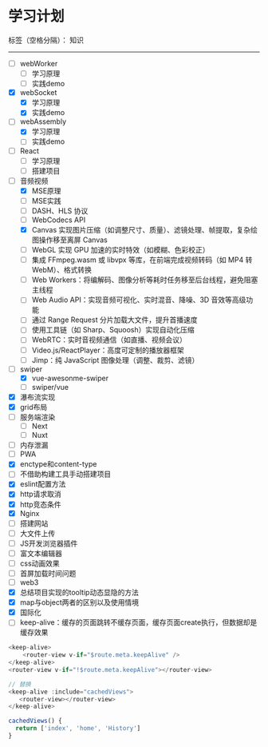 ﻿# 学习计划

标签（空格分隔）： 知识

---

- [ ] webWorker
  - [ ] 学习原理
  - [ ] 实践demo
- [x] webSocket
  - [x] 学习原理
  - [x] 实践demo 
- [ ] webAssembly
  - [x] 学习原理
  - [ ] 实践demo
- [ ] React
  - [ ] 学习原理
  - [ ] 搭建项目 
- [ ] 音频视频
  - [x] MSE原理
  - [ ] MSE实践
  - [ ] DASH、HLS 协议
  - [ ] WebCodecs API
  - [x] Canvas 实现图片压缩（如调整尺寸、质量）、滤镜处理、帧提取，复杂绘图操作移至离屏 Canvas
  - [ ] WebGL 实现 GPU 加速的实时特效（如模糊、色彩校正）
  - [ ] 集成 FFmpeg.wasm 或 libvpx 等库，在前端完成视频转码（如 MP4 转 WebM）、格式转换
  - [ ] Web Workers：将编解码、图像分析等耗时任务移至后台线程，避免阻塞主线程
  - [ ] Web Audio API：实现音频可视化、实时混音、降噪、3D 音效等高级功能
  - [ ] 通过 Range Request 分片加载大文件，提升首播速度
  - [ ] 使用工具链（如 Sharp、Squoosh）实现自动化压缩
  - [ ] WebRTC：实时音视频通信（如直播、视频会议）
  - [ ] Video.js/ReactPlayer：高度可定制的播放器框架
  - [ ] Jimp：纯 JavaScript 图像处理（调整、裁剪、滤镜）
- [ ] swiper
  - [x] vue-awesonme-swiper
  - [ ] swiper/vue
- [x] 瀑布流实现
- [x] grid布局
- [ ] 服务端渲染
  - [ ] Next
  - [ ] Nuxt
- [ ] 内存泄漏
- [ ] PWA
- [x] enctype和content-type
- [ ] 不借助构建工具手动搭建项目
- [x] eslint配置方法
- [x] http请求取消
- [x] http竞态条件
- [x] Nginx
- [ ] 搭建网站
- [ ] 大文件上传
- [ ] JS开发浏览器插件
- [ ] 富文本编辑器
- [ ] css动画效果
- [ ] 首屏加载时间问题
- [ ] web3
- [x] 总结项目实现的tooltip动态显隐的方法
- [x] map与object两者的区别以及使用情境
- [x] 国际化
- [ ] keep-alive：缓存的页面跳转不缓存页面，缓存页面create执行，但数据却是缓存效果
```javascript
<keep-alive>
    <router-view v-if="$route.meta.keepAlive" />
</keep-alive>
<router-view v-if="!$route.meta.keepAlive"></router-view>

// 替换
<keep-alive :include="cachedViews">
   <router-view></router-view>
</keep-alive>

cachedViews() {
  return ['index', 'home', 'History']
}
```